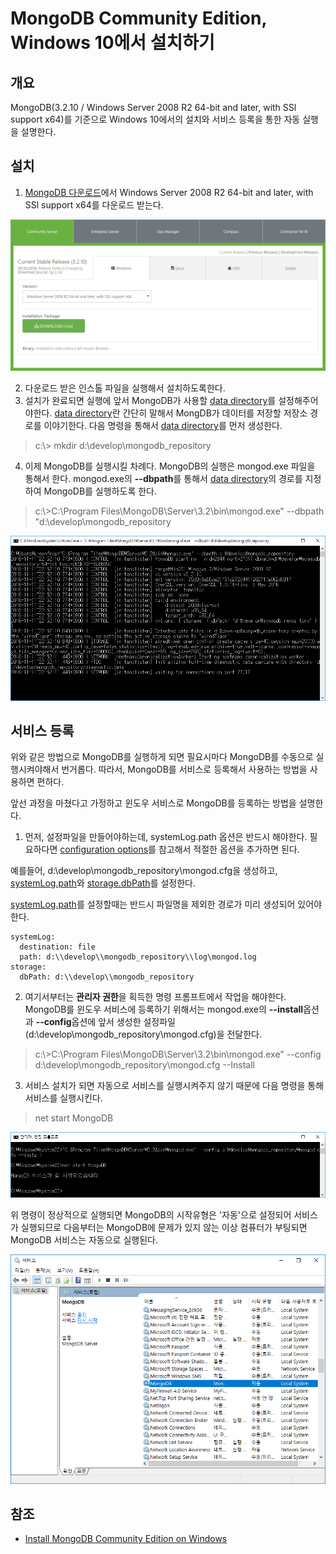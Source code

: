 # MongoDB Community Edition, Windows 10에서 설치하기

## 개요
MongoDB(3.2.10 / Windows Server 2008 R2 64-bit and later, with SSl support x64)를 기준으로 Windows 10에서의 설치와 서비스 등록을 통한 자동 실행을 설명한다.

## 설치

1. [MongoDB 다운로드](https://www.mongodb.com/download-center#community)에서 Windows Server 2008 R2 64-bit and later, with SSl support x64를 다운로드 받는다.

  ![download](download.png)

2. 다운로드 받은 인스톨 파일을 실행해서 설치하도록한다.
3. 설치가 완료되면 실행에 앞서 MongoDB가 사용할 [data directory](https://docs.mongodb.com/manual/reference/glossary/#term-dbpath)를 설정해주어야한다. [data directory](https://docs.mongodb.com/manual/reference/glossary/#term-dbpath)란 간단히 말해서 MongDB가 데이터를 저장할 저장소 경로를 이야기한다. 다음 명령을 통해서 [data directory](https://docs.mongodb.com/manual/reference/glossary/#term-dbpath)를 먼저 생성한다.

  >c:\\> mkdir d:\\develop\\mongodb_repository

4. 이제 MongoDB를 실행시킬 차례다. MongoDB의 실행은 mongod.exe 파일을 통해서 한다. mongod.exe의 **--dbpath**를 통해서 [data directory](https://docs.mongodb.com/manual/reference/glossary/#term-dbpath)의 경로를 지정하여 MongoDB를 실행하도록 한다.

  >c:\\>C:\\Program Files\\MongoDB\\Server\\3.2\\bin\\mongod.exe" --dbpath "d:\\develop\\mongodb_repository

  ![execute_by_command](execute_by_cmd.png)

## 서비스 등록

위와 같은 방법으로 MongoDB를 실행하게 되면 필요시마다 MongoDB를 수동으로 실행시켜야해서 번거롭다. 따라서, MongoDB를 서비스로 등록해서 사용하는 방법을 사용하면 편하다.

앞선 과정을 마쳤다고 가정하고 윈도우 서비스로 MongoDB를 등록하는 방법을 설명한다.

1. 먼저, 설정파일을 만들어야하는데, systemLog.path 옵션은 반드시 해야한다. 필요하다면 [configuration options](https://docs.mongodb.com/manual/reference/configuration-options/)를 참고해서 적절한 옵션을 추가하면 된다.

  예를들어, d:\\develop\\mongodb_repository\\mongod.cfg을 생성하고, [systemLog.path](https://docs.mongodb.com/manual/reference/configuration-options/#systemLog.path)와 [storage.dbPath](https://docs.mongodb.com/manual/reference/configuration-options/#storage.dbPath)를 설정한다.

  [systemLog.path](https://docs.mongodb.com/manual/reference/configuration-options/#systemLog.path)를 설정할때는 반드시 파일명을 제외한 경로가 미리 생성되어 있어야한다.

```
systemLog:
  destination: file
  path: d:\\develop\\mongodb_repository\\log\mongod.log
storage:
  dbPath: d:\\develop\\mongodb_repository
```  

2. 여기서부터는 **관리자 권한**을 획득한 명령 프롬프트에서 작업을 해야한다. MongoDB를 윈도우 서비스에 등록하기 위해서는 mongod.exe의 **--install**옵션과 **--config**옵션에 앞서 생성한 설정파일(d:\\develop\\mongodb_repository\\mongod.cfg)을 전달한다.

  >c:\\>C:\\Program Files\\MongoDB\\Server\\3.2\\bin\\mongod.exe" --config d:\\develop\\mongodb_repository\\mongod.cfg --Install

3. 서비스 설치가 되면 자동으로 서비스를 실행시켜주지 않기 때문에 다음 명령을 통해 서비스를 실행시킨다.

 >net start MongoDB

 ![start_service](start_service.png)

 위 명령이 정상적으로 실행되면 MongoDB의 시작유형은 '자동'으로 설정되어 서비스가 실행되므로 다음부터는 MongoDB에 문제가 있지 않는 이상 컴퓨터가 부팅되면 MongoDB 서비스는 자동으로 실행된다.

 ![windows_service](windows_service.png)

## 참조

* [Install MongoDB Community Edition on Windows](https://docs.mongodb.com/manual/tutorial/install-mongodb-on-windows/#configure-a-windows-service-for-mongodb-community-edition)
